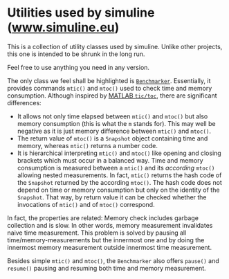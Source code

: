 <!-- markdownlint-disable no-trailing-spaces -->
<!-- markdownlint-disable no-inline-html -->
# Utilities used by simuline (www.simuline.eu)

This is a collection of utility classes used by simuline.
Unlike other projects, this one is intended to be shrunk in the long run.

Feel free to use anything you need in any version. 

The only class we feel shall be highlighted 
is [`Benchmarker`](./src/main/java/eu/simuline/util/Benchmarker.java). 
Essentially, it provides commands `mtic()` and `mtoc()` used to check time and memory consumption. 
Although inspired by [MATLAB `tic/toc`](https://www.mathworks.com/help/matlab/ref/tic.html), 
there are significant differences: 

- It allows not only time elapsed between `mtic()` and `mtoc()` 
  but also memory consumption (this is what the `m` stands for). 
  This may well be negative as it is just memory difference between `mtic()` and `mtoc()`. 
- The return value of `mtoc()` is a `Snapshot` object containing time and memory, whereas `mtic()` returns a number code. 
- It is hierarchical interpreting `mtic()` and `mtoc()` like opening and closing brackets which must occur in a balanced way. 
  Time and memory consumption is measured between a `mtic()` and its *according* `mtoc()` 
  allowing nested measurements. 
  In fact, `mtic()` returns the hash code of the `Snapshot` returned by the according `mtoc()`. 
  The hash code does not depend on time or memory consumption but only on the identity of the `Snapshot`. 
  That way, by return value it can be checked whether the invocations of `mtic()` and of `mtoc()` correspond. 

In fact, the properties are related: 
Memory check includes garbage collection and is slow. 
In other words, memory measurement invalidates naive time measurement. 
This problem is solved by pausing all time/memory-measurements but the innermost one 
and by doing the innermost memory measurement outside innermost time measurement. 

Besides simple `mtic()` and `mtoc()`, the `Benchmarker` also offers `pause()` and `resume()` 
pausing and resuming both time and memory measurement. 
